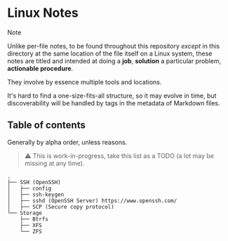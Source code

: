 # Linux Notes

> [!Note]
> Unlike per-file notes, to be found throughout this repository *except* in this directory at the same location of the file itself on a Linux system, these notes are titled and intended at doing a **job**, **solution** a particular problem, **actionable procedure**.
> 
> They involve by essence multiple tools and locations.
> 
> It's hard to find a one-size-fits-all structure, so it may evolve in time, but discoverability will be handled by tags in the metadata of Markdown files.





## Table of contents

Generally by alpha order, unless reasons.

> ⚠️ This is work-in-progress, take this list as a TODO (a lot may be missing at any time).

```
.
├── SSH (OpenSSH)
│   ├── config
│   ├── ssh-keygen
│   ├── sshd (OpenSSH Server) https://www.openssh.com/
│   ├── SCP (Secure copy protocol)
└── Storage
    ├── Btrfs
    ├── XFS
    └── ZFS
```

<!--
```
.
├── xxxx
├── storage
│   ├── README.md
│   ├── zfs.md
│   ├── 
│   ├── 
│   ├── 
│   ├── 
├── xxxx
│   └── xxxx
└── xxxx
```
-->




